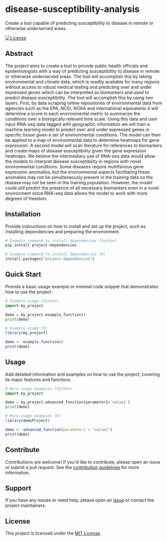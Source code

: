 # disease-susceptibility-analysis

Create a tool capable of predicting susceptibility to disease in remote or otherwise underserved areas.


[![License](https://img.shields.io/badge/license-MIT-blue.svg)](LICENSE)

## Abstract

The project aims to create a tool to provide public health officials and epidemiologists with a way of predicting susceptibility to disease in remote or otherwise underserved areas. 
The tool will accomplish this by taking environmental and climate data, which is readily available for many regions without access to robust medical testing and predicting over and under expressed genes which can be interpreted as biomarkers and used to predict disease susceptibility.
The tool will accomplish this by using two layers. 
First, by data scraping online repositories of environmental data from agencies such as the EPA, NCEI, NOAA and international equivalents it will determine a score in each environmental metric to summarize the conditions over a biologically relevant time scale. 
Using this data and user input RNA-seq data tagged with geographic information we will train a machine learning model to predict over and under expressed genes in specific tissue given a set of environmental conditions. 
The model can then be applied to a map of environmental data to determine heatmaps for gene expression. 
A second model will scan literature for references to biomarkers and create maps of disease susceptibility given the gene expression heatmaps. 
We believe the intermediary use of RNA-seq data would allow the models to interpret disease susceptibility in regions with novel environmental conditions.
Some diseases require multifarious gene expression anomalies, but the environmental aspects facilitating these anomalies may not be simultaneously present in the training data so the disease may not be seen in the training population.
However, the model could still predict the presence of all necessary biomarkers even in a novel environment since RNA-seq data allows the model to work with more degrees of freedom.

## Installation

Provide instructions on how to install and set up the project, such as installing dependencies and preparing the environment.

```bash
# Example command to install dependencies (Python)
pip install project-dependencies

# Example command to install dependencies (R)
install.packages("project-dependencies")
```

## Quick Start

Provide a basic usage example or minimal code snippet that demonstrates how to use the project.

```python
# Example usage (Python)
import my_project

demo = my_project.example_function()
print(demo)
```
```r
# Example usage (R)
library(my_project)

demo <- example_function()
print(demo)
```

## Usage

Add detailed information and examples on how to use the project, covering its major features and functions.

```python
# More usage examples (Python)
import my_project

demo = my_project.advanced_function(parameter1='value1')
print(demo)
```
```r
# More usage examples (R)
library(demoProject)

demo <- advanced_function(parameter1 = "value1")
print(demo)
```

## Contribute

Contributions are welcome! If you'd like to contribute, please open an issue or submit a pull request. See the [contribution guidelines](CONTRIBUTING.md) for more information.

## Support

If you have any issues or need help, please open an [issue](https://github.com/hackbio-ca/disease-susceptibility-analysis/issues) or contact the project maintainers.

## License

This project is licensed under the [MIT License](LICENSE).
